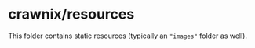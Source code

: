 # crawnix/resources

This folder contains static resources (typically an `"images"` folder as well).
